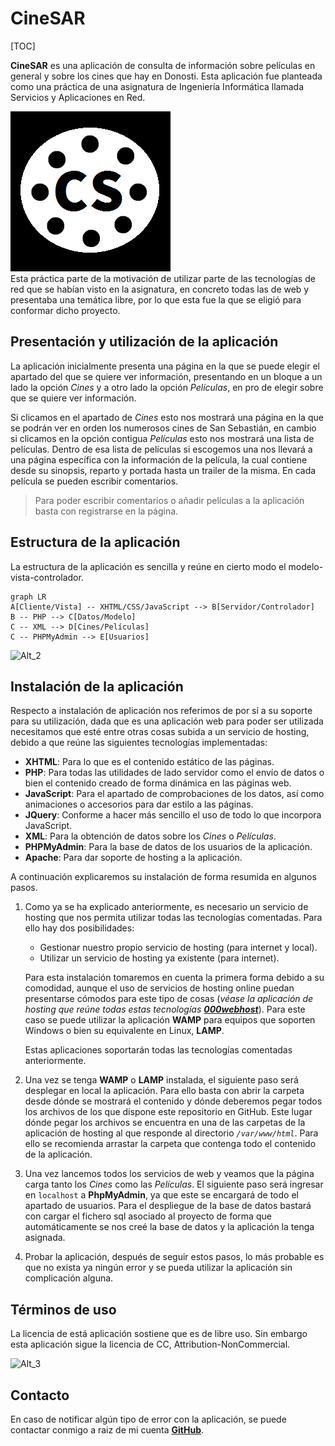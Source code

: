 # CineSAR
[TOC]

**CineSAR** es una aplicación de consulta de información sobre películas en general y sobre los cines que hay en Donosti. Esta aplicación fue planteada como una práctica de una asignatura de Ingeniería Informática llamada Servicios y Aplicaciones en Red.  

![Alt](https://raw.githubusercontent.com/FosterGun/CineSAR/master/favicon.png#right)  
Esta práctica parte de la motivación de utilizar parte de las tecnologías de red que se habían visto en la asignatura, en concreto todas las de web y presentaba una temática libre, por lo que esta fue la que se eligió para conformar dicho proyecto.

## Presentación y utilización de la aplicación
La aplicación inicialmente presenta una página en la que se puede elegir el apartado del que se quiere ver información, presentando en un bloque a un lado la opción _Cines_ y a otro lado la opción _Películas_, en pro de elegir sobre que se quiere ver información.

Si clicamos en el apartado de _Cines_ esto nos mostrará una página en la que se podrán ver en orden los numerosos cines de San Sebastián, en cambio si clicamos en la opción contigua _Películas_ esto nos mostrará una lista de películas.
Dentro de esa lista de películas si escogemos una nos llevará a una página específica con la información de la película, la cual contiene desde su sinopsis, reparto y portada hasta un trailer de la misma. En cada película se pueden escribir comentarios.

>Para poder escribir comentarios o añadir películas a la aplicación basta con registrarse en la página.

## Estructura de la aplicación
La estructura de la aplicación es sencilla y reúne en cierto modo el modelo-vista-controlador.  

```mermaid
graph LR
A[Cliente/Vista] -- XHTML/CSS/JavaScript --> B[Servidor/Controlador]
B -- PHP --> C[Datos/Modelo]
C -- XML --> D[Cines/Películas]
C -- PHPMyAdmin --> E[Usuarios]
```

![Alt_2](https://raw.githubusercontent.com/cs-ehu/CineSAR/master/graph_mvc.png)

## Instalación de la aplicación
Respecto a instalación de aplicación nos referimos de por sí a su soporte para su utilización, dada que es una aplicación web para poder ser utilizada necesitamos que esté entre otras cosas subida a un servicio de hosting, debido a que reúne las siguientes tecnologías implementadas:

* __XHTML__: Para lo que es el contenido estático de las páginas.
* __PHP__: Para todas las utilidades de lado servidor como el envío de datos o bien el contenido creado de forma dinámica en las páginas web.
*  __JavaScript__: Para el apartado de comprobaciones de los datos, así como animaciones o accesorios para dar estilo a las páginas.
* __JQuery__: Conforme a hacer más sencillo el uso de todo lo que incorpora JavaScript.
* __XML__: Para la obtención de datos sobre los _Cines_ o _Películas_.
* __PHPMyAdmin__: Para la base de datos de los usuarios de la aplicación.
*  __Apache__: Para dar soporte de hosting a la aplicación.

A continuación explicaremos su instalación de forma resumida en algunos pasos.

1. Como ya se ha explicado anteriormente, es necesario un servicio de hosting que nos permita utilizar todas las tecnologías comentadas. Para ello hay dos posibilidades:

    * Gestionar nuestro propio servicio de hosting (para internet y local).
    * Utilizar un servicio de hosting ya existente (para internet).

   Para esta instalación tomaremos en cuenta la primera forma debido a su comodidad, aunque el uso de servicios de hosting online puedan presentarse cómodos para este tipo de cosas (*véase la aplicación de hosting que reúne todas estas tecnologías [__000webhost__](https://www.000webhost.com/)*). Para este caso se puede utilizar la aplicación __WAMP__ para equipos que soporten Windows o bien su equivalente en Linux, __LAMP__.

   Estas aplicaciones soportarán todas las tecnologías comentadas anteriormente.

2. Una vez se tenga __WAMP__ o __LAMP__ instalada, el siguiente paso será desplegar en local la aplicación. Para ello basta con abrir la carpeta desde dónde se mostrará el contenido y dónde deberemos pegar todos los archivos de los que dispone este repositorio en GitHub. Este lugar dónde pegar los archivos se encuentra en una de las carpetas de la aplicación de hosting al que responde al directorio _`/var/www/html`_. Para ello se recomienda arrastar la carpeta que contenga todo el contenido de la aplicación.

3. Una vez lancemos todos los servicios de web y veamos que la página carga tanto los _Cines_ como las _Películas_. El siguiente paso será ingresar en `localhost` a **PhpMyAdmin**, ya que este se encargará de todo el apartado de usuarios. Para el despliegue de la base de datos bastará con cargar el fichero sql asociado al proyecto de forma que automáticamente se nos creé la base de datos y la aplicación la tenga asignada.

4. Probar la aplicación, después de seguir estos pasos, lo más probable es que no exista ya ningún error y se pueda utilizar la aplicación sin complicación alguna.

## Términos de uso
La licencia de está aplicación sostiene que es de libre uso. Sin embargo esta aplicación sigue la licencia de CC, Attribution-NonCommercial.  

![Alt_3](https://upload.wikimedia.org/wikipedia/commons/9/99/Cc-by-nc_icon.svg)

## Contacto
En caso de notificar algún tipo de error con la aplicación, se puede contactar conmigo a raiz de mi cuenta [__GitHub__](https://github.com/FosterGun). 
